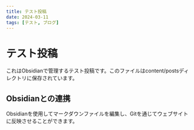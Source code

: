 ```yaml
---
title: テスト投稿
date: 2024-03-11
tags: [テスト, ブログ]
---
```


# テスト投稿

これはObsidianで管理するテスト投稿です。このファイルはcontent/postsディレクトリに保存されています。

## Obsidianとの連携

Obsidianを使用してマークダウンファイルを編集し、Gitを通じてウェブサイトに反映させることができます。 